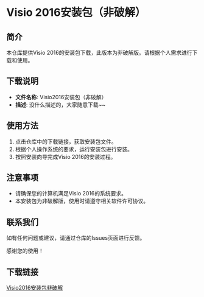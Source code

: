 # Visio 2016安装包（非破解）

## 简介
本仓库提供Visio 2016的安装包下载，此版本为非破解版。请根据个人需求进行下载和使用。

## 下载说明
- **文件名称**: Visio2016安装包（非破解）
- **描述**: 没什么描述的，大家随意下载~~

## 使用方法
1. 点击仓库中的下载链接，获取安装包文件。
2. 根据个人操作系统的要求，运行安装包进行安装。
3. 按照安装向导完成Visio 2016的安装过程。

## 注意事项
- 请确保您的计算机满足Visio 2016的系统要求。
- 本安装包为非破解版，使用时请遵守相关软件许可协议。

## 联系我们
如有任何问题或建议，请通过仓库的Issues页面进行反馈。

感谢您的使用！

## 下载链接

[Visio2016安装包非破解](https://pan.quark.cn/s/a76c7d19c131)